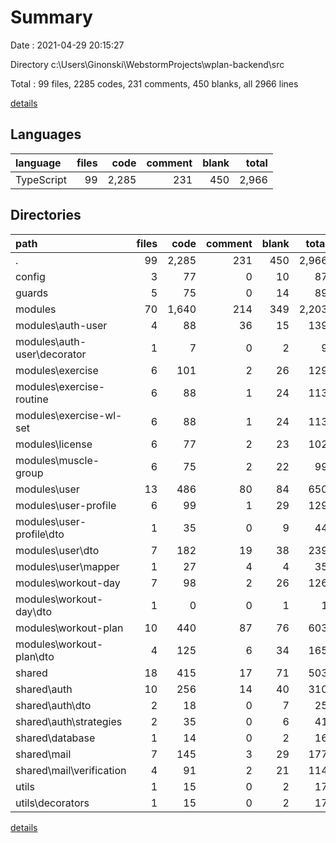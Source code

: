 # Summary

Date : 2021-04-29 20:15:27

Directory c:\Users\Ginonski\WebstormProjects\wplan-backend\src

Total : 99 files,  2285 codes, 231 comments, 450 blanks, all 2966 lines

[details](details.md)

## Languages
| language | files | code | comment | blank | total |
| :--- | ---: | ---: | ---: | ---: | ---: |
| TypeScript | 99 | 2,285 | 231 | 450 | 2,966 |

## Directories
| path | files | code | comment | blank | total |
| :--- | ---: | ---: | ---: | ---: | ---: |
| . | 99 | 2,285 | 231 | 450 | 2,966 |
| config | 3 | 77 | 0 | 10 | 87 |
| guards | 5 | 75 | 0 | 14 | 89 |
| modules | 70 | 1,640 | 214 | 349 | 2,203 |
| modules\auth-user | 4 | 88 | 36 | 15 | 139 |
| modules\auth-user\decorator | 1 | 7 | 0 | 2 | 9 |
| modules\exercise | 6 | 101 | 2 | 26 | 129 |
| modules\exercise-routine | 6 | 88 | 1 | 24 | 113 |
| modules\exercise-wl-set | 6 | 88 | 1 | 24 | 113 |
| modules\license | 6 | 77 | 2 | 23 | 102 |
| modules\muscle-group | 6 | 75 | 2 | 22 | 99 |
| modules\user | 13 | 486 | 80 | 84 | 650 |
| modules\user-profile | 6 | 99 | 1 | 29 | 129 |
| modules\user-profile\dto | 1 | 35 | 0 | 9 | 44 |
| modules\user\dto | 7 | 182 | 19 | 38 | 239 |
| modules\user\mapper | 1 | 27 | 4 | 4 | 35 |
| modules\workout-day | 7 | 98 | 2 | 26 | 126 |
| modules\workout-day\dto | 1 | 0 | 0 | 1 | 1 |
| modules\workout-plan | 10 | 440 | 87 | 76 | 603 |
| modules\workout-plan\dto | 4 | 125 | 6 | 34 | 165 |
| shared | 18 | 415 | 17 | 71 | 503 |
| shared\auth | 10 | 256 | 14 | 40 | 310 |
| shared\auth\dto | 2 | 18 | 0 | 7 | 25 |
| shared\auth\strategies | 2 | 35 | 0 | 6 | 41 |
| shared\database | 1 | 14 | 0 | 2 | 16 |
| shared\mail | 7 | 145 | 3 | 29 | 177 |
| shared\mail\verification | 4 | 91 | 2 | 21 | 114 |
| utils | 1 | 15 | 0 | 2 | 17 |
| utils\decorators | 1 | 15 | 0 | 2 | 17 |

[details](details.md)